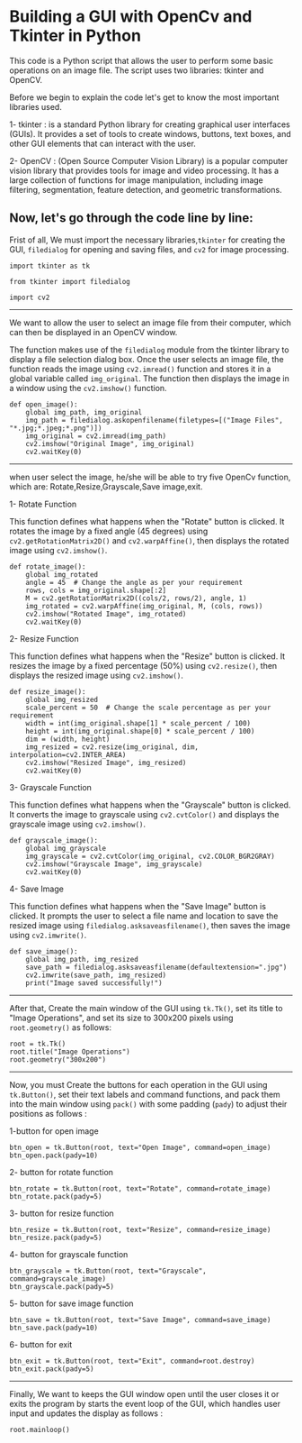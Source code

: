#  Building a GUI with OpenCv and Tkinter in Python

This code is a Python script that allows the user to perform some basic operations on an image file. The script uses two libraries: tkinter and OpenCV.

Before we begin to explain the code let's get to know the most important libraries used.

1- tkinter : is a standard Python library for creating graphical user interfaces (GUIs). It provides a set of tools to create windows, buttons, text boxes, and other GUI elements that can interact with the user.

2- OpenCV : (Open Source Computer Vision Library) is a popular computer vision library that provides tools for image and video processing. It has a large collection of functions for image manipulation, including image filtering, segmentation, feature detection, and geometric transformations.
## Now, let's go through the code line by line:

Frist of all, We must import the necessary libraries,`tkinter` for creating the GUI, `filedialog` for opening and saving files, and `cv2` for image processing.
```
import tkinter as tk

from tkinter import filedialog

import cv2
```
-----
We want to allow the user to select an image file from their computer, which can then be displayed in an OpenCV window.

The function makes use of the `filedialog` module from the tkinter library to display a file selection dialog box. Once the user selects an image file, the function reads the image using `cv2.imread()` function and stores it in a global variable called `img_original`. The function then displays the image in a window using the `cv2.imshow()` function.
```
def open_image():
    global img_path, img_original
    img_path = filedialog.askopenfilename(filetypes=[("Image Files", "*.jpg;*.jpeg;*.png")])
    img_original = cv2.imread(img_path)
    cv2.imshow("Original Image", img_original)
    cv2.waitKey(0)
```
---
when user select the image, he/she will be able to try five OpenCv function, which are: Rotate,Resize,Grayscale,Save image,exit.

1- Rotate Function 

This function defines what happens when the "Rotate" button is clicked. It rotates the image by a fixed angle (45 degrees) using `cv2.getRotationMatrix2D()` and `cv2.warpAffine()`, then displays the rotated image using `cv2.imshow()`.
```
def rotate_image():
    global img_rotated
    angle = 45  # Change the angle as per your requirement
    rows, cols = img_original.shape[:2]
    M = cv2.getRotationMatrix2D((cols/2, rows/2), angle, 1)
    img_rotated = cv2.warpAffine(img_original, M, (cols, rows))
    cv2.imshow("Rotated Image", img_rotated)
    cv2.waitKey(0)
```
2- Resize Function

This function defines what happens when the "Resize" button is clicked. It resizes the image by a fixed percentage (50%) using `cv2.resize()`, then displays the resized image using `cv2.imshow()`.
```
def resize_image():
    global img_resized
    scale_percent = 50  # Change the scale percentage as per your requirement
    width = int(img_original.shape[1] * scale_percent / 100)
    height = int(img_original.shape[0] * scale_percent / 100)
    dim = (width, height)
    img_resized = cv2.resize(img_original, dim, interpolation=cv2.INTER_AREA)
    cv2.imshow("Resized Image", img_resized)
    cv2.waitKey(0)
```
3- Grayscale Function

This function defines what happens when the "Grayscale" button is clicked. It converts the image to grayscale using `cv2.cvtColor()` and displays the grayscale image using `cv2.imshow()`.
```
def grayscale_image():
    global img_grayscale
    img_grayscale = cv2.cvtColor(img_original, cv2.COLOR_BGR2GRAY)
    cv2.imshow("Grayscale Image", img_grayscale)
    cv2.waitKey(0)
```
4- Save Image

This function defines what happens when the "Save Image" button is clicked. It prompts the user to select a file name and location to save the resized image using `filedialog.asksaveasfilename()`, then saves the image using `cv2.imwrite()`.
```
def save_image():
    global img_path, img_resized
    save_path = filedialog.asksaveasfilename(defaultextension=".jpg")
    cv2.imwrite(save_path, img_resized)
    print("Image saved successfully!")
```
----
After that, Create the main window of the GUI using `tk.Tk()`, set its title to "Image Operations", and set its size to 300x200 pixels using `root.geometry()` as follows:
```
root = tk.Tk()
root.title("Image Operations")
root.geometry("300x200")
```
------
Now, you must Create the buttons for each operation in the GUI using `tk.Button()`, set their text labels and command functions, and pack them into the main window using `pack()` with some padding (`pady`) to adjust their positions as follows :

1-button for open image
```
btn_open = tk.Button(root, text="Open Image", command=open_image)
btn_open.pack(pady=10)
```
2- button for rotate function 
```
btn_rotate = tk.Button(root, text="Rotate", command=rotate_image)
btn_rotate.pack(pady=5)
```
3- button for resize function
```
btn_resize = tk.Button(root, text="Resize", command=resize_image)
btn_resize.pack(pady=5)
```
4- button for grayscale function
```
btn_grayscale = tk.Button(root, text="Grayscale", command=grayscale_image)
btn_grayscale.pack(pady=5)
```
5- button for save image function
```
btn_save = tk.Button(root, text="Save Image", command=save_image)
btn_save.pack(pady=10)
```
6- button for exit 
```
btn_exit = tk.Button(root, text="Exit", command=root.destroy)
btn_exit.pack(pady=5)
```
-----
Finally, We want to keeps the GUI window open until the user closes it or exits the program by starts the event loop of the GUI, which handles user input and updates the display as follows :
```
root.mainloop()
```
